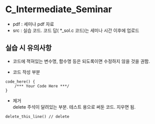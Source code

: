 # C_Intermediate_Seminar

* pdf : 세미나 pdf 자료    
* src : 실습 코드. 코드 답( *_sol.c 코드)는 세미나 시간 이후에 업로드


## 실습 시 유의사항
* 코드에 젹혀있는 변수명, 함수명 등은 되도록이면 수정하지 않을 것을 권함.  

* 코드 작성 부분
```
code_here() {
    /*** Your Code Here ***/
}      
```  

* 제거  
delete 주석이 달려있는 부분. 테스트 용으로 써둔 코드. 지우면 됨.
```
delete_this_line() // delete
```


